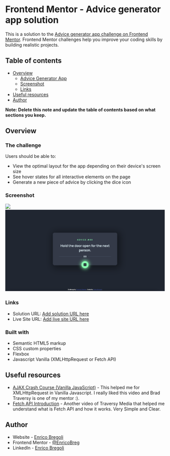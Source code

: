 # Frontend Mentor - Advice generator app solution

This is a solution to the [Advice generator app challenge on Frontend Mentor](https://www.frontendmentor.io/challenges/advice-generator-app-QdUG-13db). Frontend Mentor challenges help you improve your coding skills by building realistic projects.

## Table of contents

- [Overview](#overview)
  - [Advice Generator App](#The-challenge)
  - [Screenshot](#screenshot)
  - [Links](#links)
- [Useful resources](#useful-resources)
- [Author](#author)

**Note: Delete this note and update the table of contents based on what sections you keep.**

## Overview

### The challenge

Users should be able to:

- View the optimal layout for the app depending on their device's screen size
- See hover states for all interactive elements on the page
- Generate a new piece of advice by clicking the dice icon


### Screenshot

![](./screenshots/screenshot_1.jpg)
![](./screenshots/screenshot_2.png)

### Links

- Solution URL: [Add solution URL here](https://github.com/EnricoBreg/Advice_Generator_App.git)
- Live Site URL: [Add live site URL here](https://your-live-site-url.com)

### Built with

- Semantic HTML5 markup
- CSS custom properties
- Flexbox
- Javascript Vanilla (XMLHttpRequest or Fetch API)

## Useful resources

- [AJAX Crash Course (Vanilla JavaScript)](https://www.youtube.com/watch?v=82hnvUYY6QA) - This helped me for XMLHttpRequest in Vanilla Javascript. I really liked this video and Brad Traversy is one of my mentor :).
- [Fetch API Introduction](https://www.youtube.com/watch?v=Oive66jrwBs) - Another video of Traversy Media that helped me understand what is Fetch API and how it works. Very Simple and Clear.

## Author

- Website - [Enrico Bregoli](https://www.your-site.com)
- Frontend Mentor - [@EnricoBreg](https://www.frontendmentor.io/profile/EnricoBreg)
- LinkedIn - [Enrico Bregoli](https://www.linkedin.com/in/enrico-bregoli/)